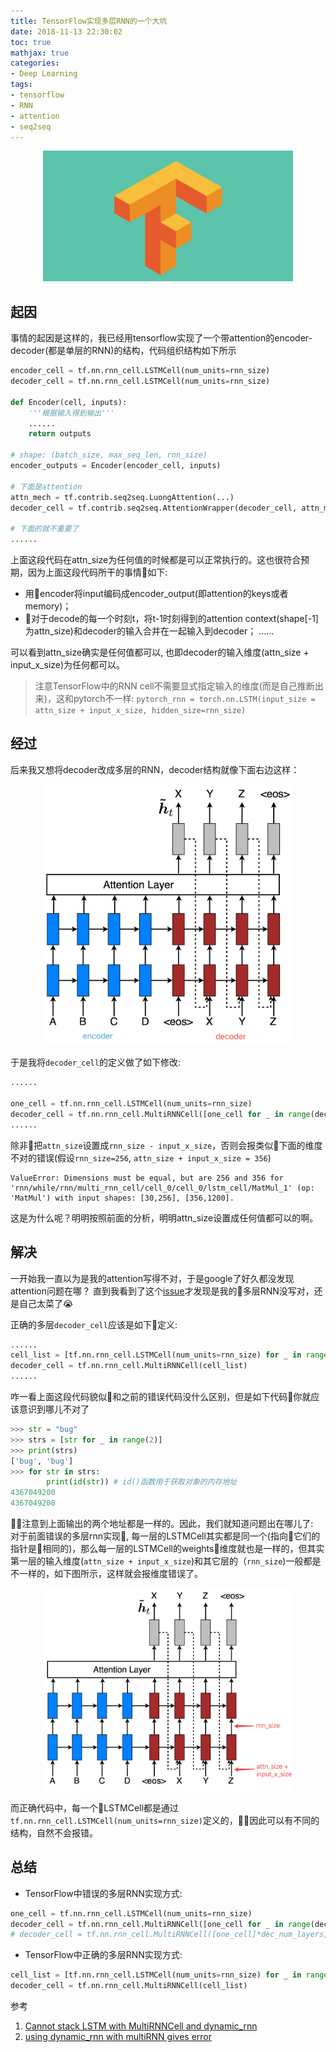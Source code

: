 ```yaml
---
title: TensorFlow实现多层RNN的一个大坑
date: 2018-11-13 22:30:02
toc: true
mathjax: true
categories: 
- Deep Learning
tags:
- tensorflow
- RNN
- attention
- seq2seq
---
```


<center>
<img src="./tf-multi-rnn-bug/cover.jpg" width="400" class="full-image">
</center>

<!-- more -->

## 起因

事情的起因是这样的，我已经用tensorflow实现了一个带attention的encoder-decoder(都是单层的RNN)的结构，代码组织结构如下所示
``` python
encoder_cell = tf.nn.rnn_cell.LSTMCell(num_units=rnn_size)
decoder_cell = tf.nn.rnn_cell.LSTMCell(num_units=rnn_size)

def Encoder(cell, inputs):
    '''根据输入得到输出'''
    ......
    return outputs

# shape: (batch_size, max_seq_len, rnn_size)
encoder_outputs = Encoder(encoder_cell, inputs)

# 下面是attention
attn_mech = tf.contrib.seq2seq.LuongAttention(...) 
decoder_cell = tf.contrib.seq2seq.AttentionWrapper(decoder_cell, attn_mech, attention_layer_size=attn_size,...)

# 下面的就不重要了
......
```
上面这段代码在attn_size为任何值的时候都是可以正常执行的。这也很符合预期，因为上面这段代码所干的事情如下:
* 用encoder将input编码成encoder_output(即attention的keys或者memory)；
* 对于decode的每一个时刻t，将t-1时刻得到的attention context(shape[-1]为attn_size)和decoder的输入合并在一起输入到decoder；
......

可以看到attn_size确实是任何值都可以, 也即decoder的输入维度(attn_size + input_x_size)为任何都可以。
> 注意TensorFlow中的RNN cell不需要显式指定输入的维度(而是自己推断出来)，这和pytorch不一样:
`pytorch_rnn = torch.nn.LSTM(input_size = attn_size + input_x_size, hidden_size=rnn_size)`

## 经过 
后来我又想将decoder改成多层的RNN，decoder结构就像下面右边这样：
<center>
<img src="./tf-multi-rnn-bug/enc_dec_with_attn.png" width="400" class="full-image">
</center>

于是我将`decoder_cell`的定义做了如下修改:
``` python
......

one_cell = tf.nn.rnn_cell.LSTMCell(num_units=rnn_size)
decoder_cell = tf.nn.rnn_cell.MultiRNNCell([one_cell for _ in range(dec_num_layers)])
......
```
除非把`attn_size`设置成`rnn_size - input_x_size`，否则会报类似下面的维度不对的错误(假设`rnn_size=256`, `attn_size + input_x_size = 356`)
```
ValueError: Dimensions must be equal, but are 256 and 356 for 'rnn/while/rnn/multi_rnn_cell/cell_0/cell_0/lstm_cell/MatMul_1' (op: 'MatMul') with input shapes: [30,256], [356,1200].
```

这是为什么呢？明明按照前面的分析，明明attn_size设置成任何值都可以的啊。

## 解决
一开始我一直以为是我的attention写得不对，于是google了好久都没发现attention问题在哪？
直到我看到了这个[issue](https://github.com/tensorflow/tensorflow/issues/16186)才发现是我的多层RNN没写对，还是自己太菜了😭

正确的多层`decoder_cell`应该是如下定义:
``` python
......
cell_list = [tf.nn.rnn_cell.LSTMCell(num_units=rnn_size) for _ in range(dec_num_layers)]
decoder_cell = tf.nn.rnn_cell.MultiRNNCell(cell_list)
......
```

咋一看上面这段代码貌似和之前的错误代码没什么区别，但是如下代码你就应该意识到哪儿不对了
``` python
>>> str = "bug"
>>> strs = [str for _ in range(2)]
>>> print(strs)
['bug', 'bug']
>>> for str in strs:
        print(id(str)) # id()函数用于获取对象的内存地址
4367049200
4367049200
```
注意到上面输出的两个地址都是一样的。因此，我们就知道问题出在哪儿了:  
对于前面错误的多层rnn实现, 每一层的LSTMCell其实都是同一个(指向它们的指针是相同的)，那么每一层的LSTMCell的weights维度就也是一样的，但其实第一层的输入维度(`attn_size + input_x_size`)和其它层的（`rnn_size`)一般都是不一样的，如下图所示，这样就会报维度错误了。
<center>
<img src="./tf-multi-rnn-bug/enc_dec_with_attn_2.png" width="400" class="full-image">
</center>

而正确代码中，每一个LSTMCell都是通过`tf.nn.rnn_cell.LSTMCell(num_units=rnn_size)`定义的，因此可以有不同的结构，自然不会报错。

## 总结

* TensorFlow中错误的多层RNN实现方式:
``` python
one_cell = tf.nn.rnn_cell.LSTMCell(num_units=rnn_size)
decoder_cell = tf.nn.rnn_cell.MultiRNNCell([one_cell for _ in range(dec_num_layers)])
# decoder_cell = tf.nn.rnn_cell.MultiRNNCell([one_cell]*dec_num_layers])也是错误的
```

* TensorFlow中正确的多层RNN实现方式:
``` python
cell_list = [tf.nn.rnn_cell.LSTMCell(num_units=rnn_size) for _ in range(dec_num_layers)]
decoder_cell = tf.nn.rnn_cell.MultiRNNCell(cell_list)
```


参考
1. [Cannot stack LSTM with MultiRNNCell and dynamic_rnn](https://stackoverflow.com/questions/47371608/cannot-stack-lstm-with-multirnncell-and-dynamic-rnn)
2. [using dynamic_rnn with multiRNN gives error](https://stackoverflow.com/questions/48865554/using-dynamic-rnn-with-multirnn-gives-error/53277463#53277463)